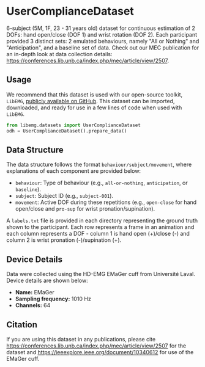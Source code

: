 # UserComplianceDataset

6-subject (5M, 1F, 23 - 31 years old) dataset for continuous estimation of 2 DOFs: hand open/close (DOF 1) and wrist rotation (DOF 2).  Each participant provided 3 distinct sets: 2 emulated behaviours, namely "All or Nothing" and "Anticipation", and a baseline set of data. Check out our MEC publication for an in-depth look at data collection details: <https://conferences.lib.unb.ca/index.php/mec/article/view/2507>.

## Usage

We recommend that this dataset is used with our open-source toolkit, `LibEMG`, [publicly available on GitHub](https://github.com/LibEMG/libemg). This dataset can be imported, downloaded, and ready for use in a few lines of code when used with `LibEMG`.

```python
from libemg.datasets import UserComplianceDataset
odh = UserComplianceDataset().prepare_data()
```

## Data Structure

The data structure follows the format `behaviour/subject/movement`, where explanations of each component are provided below:

- `behaviour`: Type of behaviour (e.g., `all-or-nothing`, `anticipation`, or `baseline`).
- `subject`: Subject ID (e.g., `subject-001`).
- `movement`: Active DOF during these repetitions (e.g., `open-close` for hand open/close and `pro-sup` for wrist pronation/supination).

A `labels.txt` file is provided in each directory representing the ground truth shown to the participant. Each row represents a frame in an animation and each column represents a DOF - column 1 is hand open (+)/close (-) and column 2 is wrist pronation (-)/supination (+).

## Device Details

Data were collected using the HD-EMG EMaGer cuff from Université Laval. Device details are shown below:

- **Name:** EMaGer
- **Sampling frequency:** 1010 Hz
- **Channels:** 64

## Citation

If you are using this dataset in any publications, please cite <https://conferences.lib.unb.ca/index.php/mec/article/view/2507> for the dataset and <https://ieeexplore.ieee.org/document/10340612> for use of the EMaGer cuff.
